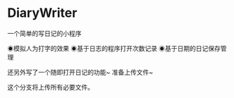# DiaryWriter
一个简单的写日记的小程序

◉模拟人为打字的效果
◉基于日志的程序打开次数记录
◉基于日期的日记保存管理

还另外写了一个随即打开日记的功能~
准备上传文件~

这个分支将上传所有必要文件。
